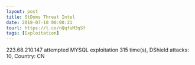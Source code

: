 ```yaml
---
layout: post
title: StDoms Threat Intel
date: 2018-07-10 00:00:21
tourl: https://t.co/nQqfuM3qSf
tags: [Exploitation]
---
```

223.68.210.147 attempted MYSQL exploitation 315 time(s), DShield attacks: 10, Country: CN